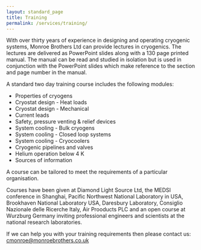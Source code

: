 ```yaml
---
layout: standard_page
title: Training
permalink: /services/training/
---
```


With over thirty years of experience in designing and operating cryogenic systems, Monroe Brothers Ltd can provide lectures in cryogenics.  The lectures are delivered as PowerPoint slides along with a 130 page printed manual.  The manual can be read and studied in isolation but is used in conjunction with the PowerPoint slides which make reference to the section and page number in the manual.

A standard two day training course includes the following modules:
 * Properties of cryogens
 * Cryostat design - Heat loads
 * Cryostat design - Mechanical
 * Current leads
 * Safety, pressure venting & relief devices
 * System cooling - Bulk cryogens
 * System cooling - Closed loop systems
 * System cooling - Cryocoolers
 * Cryogenic pipelines and valves
 * Helium operation below 4 K
 * Sources of information

A course can be tailored to meet the requirements of a particular organisation.

Courses have been given at Diamond Light Source Ltd, the MEDSI conference in Shanghai, Pacific Northwest National Laboratory in USA, Brookhaven National Laboratory USA, Daresbury Laboratory, Consiglio Nazionale delle Ricerche Italy, Air Prooducts PLC and an open course at Wurzburg Germany inviting professional engineers and scientists at the national research laboratories.

If we can help you with your training requirements then please contact us: [cmonroe@monroebrothers.co.uk](cmonroe@monroebrothers.co.uk)

